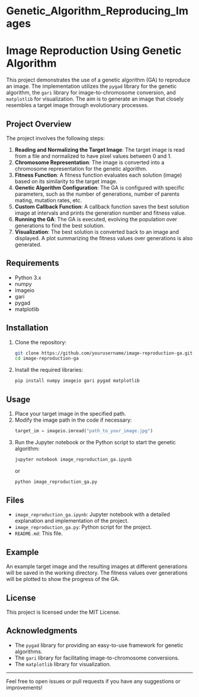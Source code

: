 # Genetic_Algorithm_Reproducing_Images



# Image Reproduction Using Genetic Algorithm

This project demonstrates the use of a genetic algorithm (GA) to reproduce an image. The implementation utilizes the `pygad` library for the genetic algorithm, the `gari` library for image-to-chromosome conversion, and `matplotlib` for visualization. The aim is to generate an image that closely resembles a target image through evolutionary processes.

## Project Overview

The project involves the following steps:

1. **Reading and Normalizing the Target Image**: The target image is read from a file and normalized to have pixel values between 0 and 1.
2. **Chromosome Representation**: The image is converted into a chromosome representation for the genetic algorithm.
3. **Fitness Function**: A fitness function evaluates each solution (image) based on its similarity to the target image.
4. **Genetic Algorithm Configuration**: The GA is configured with specific parameters, such as the number of generations, number of parents mating, mutation rates, etc.
5. **Custom Callback Function**: A callback function saves the best solution image at intervals and prints the generation number and fitness value.
6. **Running the GA**: The GA is executed, evolving the population over generations to find the best solution.
7. **Visualization**: The best solution is converted back to an image and displayed. A plot summarizing the fitness values over generations is also generated.

## Requirements

- Python 3.x
- numpy
- imageio
- gari
- pygad
- matplotlib

## Installation

1. Clone the repository:
   ```bash
   git clone https://github.com/yourusername/image-reproduction-ga.git
   cd image-reproduction-ga
   ```

2. Install the required libraries:
   ```bash
   pip install numpy imageio gari pygad matplotlib
   ```

## Usage

1. Place your target image in the specified path.
2. Modify the image path in the code if necessary:
   ```python
   target_im = imageio.imread("path_to_your_image.jpg")
   ```
3. Run the Jupyter notebook or the Python script to start the genetic algorithm:
   ```bash
   jupyter notebook image_reproduction_ga.ipynb
   ```
   or
   ```bash
   python image_reproduction_ga.py
   ```

## Files

- `image_reproduction_ga.ipynb`: Jupyter notebook with a detailed explanation and implementation of the project.
- `image_reproduction_ga.py`: Python script for the project.
- `README.md`: This file.

## Example

An example target image and the resulting images at different generations will be saved in the working directory. The fitness values over generations will be plotted to show the progress of the GA.

## License

This project is licensed under the MIT License.

## Acknowledgments

- The `pygad` library for providing an easy-to-use framework for genetic algorithms.
- The `gari` library for facilitating image-to-chromosome conversions.
- The `matplotlib` library for visualization.

---

Feel free to open issues or pull requests if you have any suggestions or improvements!
